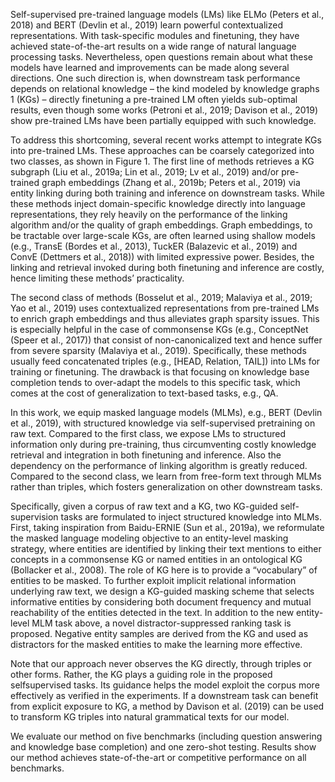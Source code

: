 Self-supervised pre-trained language models (LMs)
like ELMo (Peters et al., 2018) and BERT (Devlin
et al., 2019) learn powerful contextualized representations. With task-specific modules and finetuning, they have achieved state-of-the-art results
on a wide range of natural language processing
tasks. Nevertheless, open questions remain about
what these models have learned and improvements
can be made along several directions. One such
direction is, when downstream task performance
depends on relational knowledge – the kind modeled by knowledge graphs 1
(KGs) – directly finetuning a pre-trained LM often yields sub-optimal
results, even though some works (Petroni et al.,
2019; Davison et al., 2019) show pre-trained LMs
have been partially equipped with such knowledge.


To address this shortcoming, several recent
works attempt to integrate KGs into pre-trained
LMs. These approaches can be coarsely categorized into two classes, as shown in Figure 1. The
first line of methods retrieves a KG subgraph (Liu
et al., 2019a; Lin et al., 2019; Lv et al., 2019)
and/or pre-trained graph embeddings (Zhang et al.,
2019b; Peters et al., 2019) via entity linking during
both training and inference on downstream tasks.
While these methods inject domain-specific knowledge directly into language representations, they
rely heavily on the performance of the linking algorithm and/or the quality of graph embeddings.
Graph embeddings, to be tractable over large-scale
KGs, are often learned using shallow models (e.g.,
TransE (Bordes et al., 2013), TuckER (Balazevic
et al., 2019) and ConvE (Dettmers et al., 2018))
with limited expressive power. Besides, the linking
and retrieval invoked during both finetuning and
inference are costly, hence limiting these methods’
practicality.


The second class of methods (Bosselut et al.,
2019; Malaviya et al., 2019; Yao et al., 2019) uses
contextualized representations from pre-trained
LMs to enrich graph embeddings and thus alleviates graph sparsity issues. This is especially
helpful in the case of commonsense KGs (e.g.,
ConceptNet (Speer et al., 2017)) that consist of
non-canonicalized text and hence suffer from severe sparsity (Malaviya et al., 2019). Specifically,
these methods usually feed concatenated triples
(e.g., [HEAD, Relation, TAIL]) into LMs for training or finetuning. The drawback is that focusing
on knowledge base completion tends to over-adapt
the models to this specific task, which comes at the
cost of generalization to text-based tasks, e.g., QA.



In this work, we equip masked language models (MLMs), e.g., BERT (Devlin et al., 2019),
with structured knowledge via self-supervised pretraining on raw text. Compared to the first class, we
expose LMs to structured information only during
pre-training, thus circumventing costly knowledge
retrieval and integration in both finetuning and inference. Also the dependency on the performance
of linking algorithm is greatly reduced. Compared
to the second class, we learn from free-form text
through MLMs rather than triples, which fosters
generalization on other downstream tasks.




Specifically, given a corpus of raw text and a
KG, two KG-guided self-supervision tasks are formulated to inject structured knowledge into MLMs.
First, taking inspiration from Baidu-ERNIE (Sun
et al., 2019a), we reformulate the masked language
modeling objective to an entity-level masking strategy, where entities are identified by linking their
text mentions to either concepts in a commonsense
KG or named entities in an ontological KG (Bollacker et al., 2008). The role of KG here is to provide a “vocabulary” of entities to be masked. To
further exploit implicit relational information underlying raw text, we design a KG-guided masking
scheme that selects informative entities by considering both document frequency and mutual reachability of the entities detected in the text. In addition to the new entity-level MLM task above,
a novel distractor-suppressed ranking task is proposed. Negative entity samples are derived from
the KG and used as distractors for the masked entities to make the learning more effective.



Note that our approach never observes the KG
directly, through triples or other forms. Rather,
the KG plays a guiding role in the proposed selfsupervised tasks. Its guidance helps the model
exploit the corpus more effectively as verified in
the experiments. If a downstream task can benefit
from explicit exposure to KG, a method by Davison
et al. (2019) can be used to transform KG triples
into natural grammatical texts for our model.

We evaluate our method on five benchmarks (including question answering and knowledge base
completion) and one zero-shot testing. Results
show our method achieves state-of-the-art or competitive performance on all benchmarks.



